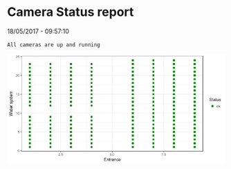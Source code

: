 Camera Status report
================
18/05/2017 - 09:57:10

    All cameras are up and running

![](camreport_files/figure-markdown_github/unnamed-chunk-2-1.png)

